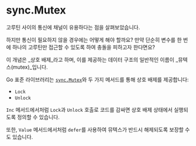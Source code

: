 # sync.Mutex

고루틴 사이의 통신에 채널이 유용하다는 점을 살펴보았습니다.

하지만 통신이 필요하지 않을 경우에는 어떻게 해야 할까요? 만약 단순히 변수를 한 번에 하나의 고루틴만 접근할 수 있도록 하여 충돌을 피하고자 한다면요?

이 개념은 _상호 배제_라고 하며, 이를 제공하는 데이터 구조의 일반적인 이름이 _뮤텍스(mutex)_입니다.

Go 표준 라이브러리는 [`sync.Mutex`](https://go.dev/pkg/sync/#Mutex)와 두 가지 메서드를 통해 상호 배제를 제공합니다:

- `Lock`
- `Unlock`

`Inc` 메서드에서처럼 `Lock`과 `Unlock` 호출로 코드를 감싸면 상호 배제 상태에서 실행되도록 정의할 수 있습니다.

또한, `Value` 메서드에서처럼 `defer`를 사용하여 뮤텍스가 반드시 해제되도록 보장할 수도 있습니다.